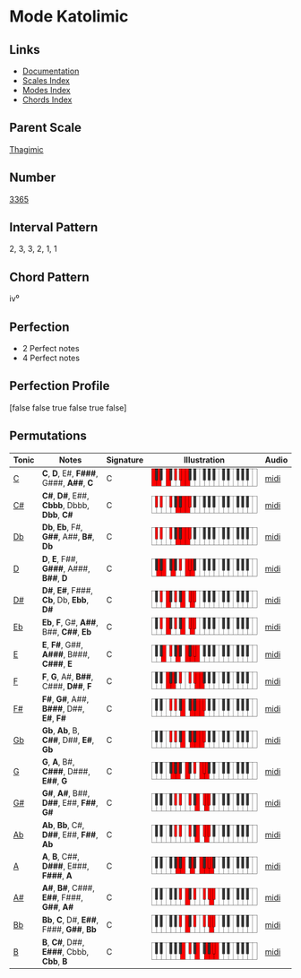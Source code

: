 # Mode Katolimic

## Links

- [Documentation](index.md)
- [Scales Index](Scales.md)
- [Modes Index](Modes.md)
- [Chords Index](Chords.md)

## Parent Scale

[Thagimic](ScaleThagimic.md)

## Number

[3365](https://ianring.com/musictheory/scales/3365)

## Interval Pattern

2, 3, 3, 2, 1, 1

## Chord Pattern

iv⁰

## Perfection

- 2 Perfect notes
- 4 Perfect notes

## Perfection Profile

[false false true false true false]

## Permutations

| Tonic | Notes | Signature | Illustration | Audio |
|-------|-------|-----------|--------------|-------|
| [C](ModeCNaturalKatolimic.md) | **C**, **D**, E#, **F###**, G###, **A##**, **C** | C | ![CNaturalKatolimic](ModeCNaturalKatolimic.png) | [midi](https://github.com/edipermadi/music/blob/main/docs/ModeCNaturalKatolimic.mid?raw=true) |
| [C#](ModeCSharpKatolimic.md) | **C#**, **D#**, E##, **Cbbb**, Dbbb, **Dbb**, **C#** | C | ![CSharpKatolimic](ModeCSharpKatolimic.png) | [midi](https://github.com/edipermadi/music/blob/main/docs/ModeCSharpKatolimic.mid?raw=true) |
| [Db](ModeDFlatKatolimic.md) | **Db**, **Eb**, F#, **G##**, A##, **B#**, **Db** | C | ![DFlatKatolimic](ModeDFlatKatolimic.png) | [midi](https://github.com/edipermadi/music/blob/main/docs/ModeDFlatKatolimic.mid?raw=true) |
| [D](ModeDNaturalKatolimic.md) | **D**, **E**, F##, **G###**, A###, **B##**, **D** | C | ![DNaturalKatolimic](ModeDNaturalKatolimic.png) | [midi](https://github.com/edipermadi/music/blob/main/docs/ModeDNaturalKatolimic.mid?raw=true) |
| [D#](ModeDSharpKatolimic.md) | **D#**, **E#**, F###, **Cb**, Db, **Ebb**, **D#** | C | ![DSharpKatolimic](ModeDSharpKatolimic.png) | [midi](https://github.com/edipermadi/music/blob/main/docs/ModeDSharpKatolimic.mid?raw=true) |
| [Eb](ModeEFlatKatolimic.md) | **Eb**, **F**, G#, **A##**, B##, **C##**, **Eb** | C | ![EFlatKatolimic](ModeEFlatKatolimic.png) | [midi](https://github.com/edipermadi/music/blob/main/docs/ModeEFlatKatolimic.mid?raw=true) |
| [E](ModeENaturalKatolimic.md) | **E**, **F#**, G##, **A###**, B###, **C###**, **E** | C | ![ENaturalKatolimic](ModeENaturalKatolimic.png) | [midi](https://github.com/edipermadi/music/blob/main/docs/ModeENaturalKatolimic.mid?raw=true) |
| [F](ModeFNaturalKatolimic.md) | **F**, **G**, A#, **B##**, C###, **D##**, **F** | C | ![FNaturalKatolimic](ModeFNaturalKatolimic.png) | [midi](https://github.com/edipermadi/music/blob/main/docs/ModeFNaturalKatolimic.mid?raw=true) |
| [F#](ModeFSharpKatolimic.md) | **F#**, **G#**, A##, **B###**, D##, **E#**, **F#** | C | ![FSharpKatolimic](ModeFSharpKatolimic.png) | [midi](https://github.com/edipermadi/music/blob/main/docs/ModeFSharpKatolimic.mid?raw=true) |
| [Gb](ModeGFlatKatolimic.md) | **Gb**, **Ab**, B, **C##**, D##, **E#**, **Gb** | C | ![GFlatKatolimic](ModeGFlatKatolimic.png) | [midi](https://github.com/edipermadi/music/blob/main/docs/ModeGFlatKatolimic.mid?raw=true) |
| [G](ModeGNaturalKatolimic.md) | **G**, **A**, B#, **C###**, D###, **E##**, **G** | C | ![GNaturalKatolimic](ModeGNaturalKatolimic.png) | [midi](https://github.com/edipermadi/music/blob/main/docs/ModeGNaturalKatolimic.mid?raw=true) |
| [G#](ModeGSharpKatolimic.md) | **G#**, **A#**, B##, **D##**, E##, **F##**, **G#** | C | ![GSharpKatolimic](ModeGSharpKatolimic.png) | [midi](https://github.com/edipermadi/music/blob/main/docs/ModeGSharpKatolimic.mid?raw=true) |
| [Ab](ModeAFlatKatolimic.md) | **Ab**, **Bb**, C#, **D##**, E##, **F##**, **Ab** | C | ![AFlatKatolimic](ModeAFlatKatolimic.png) | [midi](https://github.com/edipermadi/music/blob/main/docs/ModeAFlatKatolimic.mid?raw=true) |
| [A](ModeANaturalKatolimic.md) | **A**, **B**, C##, **D###**, E###, **F###**, **A** | C | ![ANaturalKatolimic](ModeANaturalKatolimic.png) | [midi](https://github.com/edipermadi/music/blob/main/docs/ModeANaturalKatolimic.mid?raw=true) |
| [A#](ModeASharpKatolimic.md) | **A#**, **B#**, C###, **E##**, F###, **G##**, **A#** | C | ![ASharpKatolimic](ModeASharpKatolimic.png) | [midi](https://github.com/edipermadi/music/blob/main/docs/ModeASharpKatolimic.mid?raw=true) |
| [Bb](ModeBFlatKatolimic.md) | **Bb**, **C**, D#, **E##**, F###, **G##**, **Bb** | C | ![BFlatKatolimic](ModeBFlatKatolimic.png) | [midi](https://github.com/edipermadi/music/blob/main/docs/ModeBFlatKatolimic.mid?raw=true) |
| [B](ModeBNaturalKatolimic.md) | **B**, **C#**, D##, **E###**, Cbbb, **Cbb**, **B** | C | ![BNaturalKatolimic](ModeBNaturalKatolimic.png) | [midi](https://github.com/edipermadi/music/blob/main/docs/ModeBNaturalKatolimic.mid?raw=true) |
